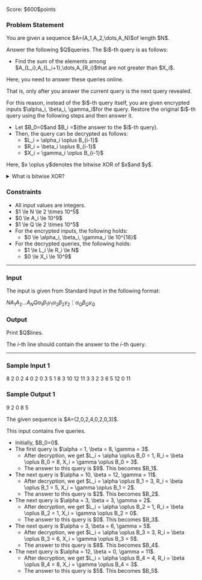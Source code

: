 
<div>

<span>

<span>

<p>
Score: $600$points
</p>

<div>

<section>

### **Problem Statement**

<p>
You are given a sequence $A=(A_1,A_2,\dots,A_N)$of length $N$.
</p>

<p>
Answer the following $Q$queries. The $i$-th query is as follows:
</p>

<ul>

<li>
Find the sum of the elements among $A_{L_i},A_{L_i+1},\dots,A_{R_i}$that are not greater than $X_i$.
</li>

</ul>

<p>
Here, you need to answer these queries online.

That is, only after you answer the current query is the next query revealed.
</p>

<p>
For this reason, instead of the $i$-th query itself, you are given encrypted inputs $\alpha_i, \beta_i, \gamma_i$for the query.
Restore the original $i$-th query using the following steps and then answer it.
</p>

<ul>

<li>
Let $B_0=0$and $B_i =$(the answer to the $i$-th query).
</li>

<li>
Then, the query can be decrypted as follows:
<ul>

<li>
$L_i = \alpha_i \oplus B_{i-1}$
</li>

<li>
$R_i = \beta_i \oplus B_{i-1}$
</li>

<li>
$X_i = \gamma_i \oplus B_{i-1}$
</li>

</ul>

</li>

</ul>

<p>
Here, $x \oplus y$denotes the bitwise XOR of $x$and $y$.
</p>

<details>

<summary>
What is bitwise XOR?
</summary>
The bitwise XOR of non-negative integers $A$and $B$, $A \oplus B$, is defined as follows:

<ul>

<li>
The digit in the $2^k$place ($k \geq 0$) of $A \oplus B$in binary is $1$if exactly one of the corresponding digits of $A$and $B$in binary is $1$, and $0$otherwise.
</li>

</ul>
For example, $3 \oplus 5 = 6$(in binary: $011 \oplus 101 = 110$).

</details>

</section>

</div>

<div>

<section>

### **Constraints**

<ul>

<li>
All input values are integers.
</li>

<li>
$1 \le N \le 2 \times 10^5$
</li>

<li>
$0 \le A_i \le 10^9$
</li>

<li>
$1 \le Q \le 2 \times 10^5$
</li>

<li>
For the encrypted inputs, the following holds:
<ul>

<li>
$0 \le \alpha_i, \beta_i, \gamma_i \le 10^{18}$
</li>

</ul>

</li>

<li>
For the decrypted queries, the following holds:
<ul>

<li>
$1 \le L_i \le R_i \le N$
</li>

<li>
$0 \le X_i \le 10^9$
</li>

</ul>

</li>

</ul>

</section>

</div>

---

<div>

<div>

<section>

### **Input**

<p>
The input is given from Standard Input in the following format:
</p>

<div>

$N$$A_1$$A_2$$\dots$$A_N$$Q$$\alpha_1$$\beta_1$$\gamma_1$$\alpha_2$$\beta_2$$\gamma_2$$\vdots$$\alpha_Q$$\beta_Q$$\gamma_Q$
</div>

</section>

</div>

<div>

<section>

### **Output**

<p>
Print $Q$lines.

The $i$-th line should contain the answer to the $i$-th query.
</p>

</section>

</div>

</div>

---

<div>

<section>

### **Sample Input 1**

<div>

8
2 0 2 4 0 2 0 3
5
1 8 3
10 12 11
3 3 2
3 6 5
12 0 11

</div>

</section>

</div>

<div>

<section>

### **Sample Output 1**

<div>

9
2
0
8
5

</div>

<p>
The given sequence is $A=(2,0,2,4,0,2,0,3)$.

This input contains five queries.
</p>

<ul>

<li>
Initially, $B_0=0$.
</li>

<li>
The first query is $\alpha = 1, \beta = 8, \gamma = 3$.
<ul>

<li>
After decryption, we get $L_i = \alpha \oplus B_0 = 1, R_i = \beta \oplus B_0 = 8, X_i = \gamma \oplus B_0 = 3$.
</li>

<li>
The answer to this query is $9$. This becomes $B_1$.
</li>

</ul>

</li>

<li>
The next query is $\alpha = 10, \beta = 12, \gamma = 11$.
<ul>

<li>
After decryption, we get $L_i = \alpha \oplus B_1 = 3, R_i = \beta \oplus B_1 = 5, X_i = \gamma \oplus B_1 = 2$.
</li>

<li>
The answer to this query is $2$. This becomes $B_2$.
</li>

</ul>

</li>

<li>
The next query is $\alpha = 3, \beta = 3, \gamma = 2$.
<ul>

<li>
After decryption, we get $L_i = \alpha \oplus B_2 = 1, R_i = \beta \oplus B_2 = 1, X_i = \gamma \oplus B_2 = 0$.
</li>

<li>
The answer to this query is $0$. This becomes $B_3$.
</li>

</ul>

</li>

<li>
The next query is $\alpha = 3, \beta = 6, \gamma = 5$.
<ul>

<li>
After decryption, we get $L_i = \alpha \oplus B_3 = 3, R_i = \beta \oplus B_3 = 6, X_i = \gamma \oplus B_3 = 5$.
</li>

<li>
The answer to this query is $8$. This becomes $B_4$.
</li>

</ul>

</li>

<li>
The next query is $\alpha = 12, \beta = 0, \gamma = 11$.
<ul>

<li>
After decryption, we get $L_i = \alpha \oplus B_4 = 4, R_i = \beta \oplus B_4 = 8, X_i = \gamma \oplus B_4 = 3$.
</li>

<li>
The answer to this query is $5$. This becomes $B_5$.
</li>

</ul>

</li>

</ul>

</section>

</div>

</span>

</span>

</div>
